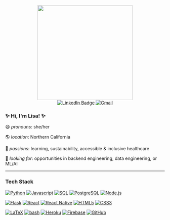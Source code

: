 <!--
**lisaphamtaylor/lisaphamtaylor** is a ✨ _special_ ✨ repository because its `README.md` (this file) appears on your GitHub profile.

Here are some ideas to get you started:

- 🔭 I’m currently working on ...
- 🌱 I’m currently learning ...
- 👯 I’m looking to collaborate on ...
- 🤔 I’m looking for help with ...
- 💬 Ask me about ...
- 📫 How to reach me: ...
- 😄 Pronouns: ...
- ⚡ Fun fact: ...
-->


<div id="header" align="center">
   <img src="https://user-images.githubusercontent.com/74038190/241765453-85cb9521-97c0-4a65-9358-7db8099fac7f.gif" width="300"/>

  <div id="badges">
    <a href="https://www.linkedin.com/in/lisaphamtaylor/">
      <img src="https://img.shields.io/badge/LinkedIn-0077B5?style=for-the-badge&logo=linkedin&logoColor=white" alt="LinkedIn Badge"/>
    </a>
    <a href="mailto:lisaphamtaylor@gmail.com">
      <img src="https://img.shields.io/badge/Gmail-BB001B?style=for-the-badge&logo=Gmail&logoColor=white" alt="Gmail"/>
    </a>
  </div>
  
  <!--
  <img src="https://komarev.com/ghpvc/?username=lisaphamtaylor&style=flat-square&color=blue" alt=""/>
  -->
</div>

### ✨ Hi, I'm Lisa! ✨
😄 <i>pronouns</i>: she/her

🌎 <i>location</i>: Northern California
  
💜 <i>passions</i>: learning, sustainability, accessible & inclusive healthcare

👀 <i>looking for</i>: opportunities in backend engineering, data engineering, or ML/AI

---

### Tech Stack

[![Python](https://img.shields.io/badge/python-★★★-lightgrey?labelColor=3776AB&logo=Python&style=for-the-badge&logoColor=white)](https://www.python.org/)
[![Javascript](https://img.shields.io/badge/javascript-★★★-lightgrey?labelColor=F7DF1E&logo=JavaScript&style=for-the-badge&logoColor=grey)](https://www.w3schools.com/js)
[![SQL](https://img.shields.io/badge/SQL-★★☆-lightgrey?labelColor=003B57&logo=SQLite&style=for-the-badge&logoColor=white)](https://www.sqlite.org/)
[![PostgreSQL](https://img.shields.io/badge/PostgreSQL-★★☆-lightgrey?labelColor=4169E1&logo=PostgreSQL&style=for-the-badge&logoColor=white)](https://www.postgresql.org/)
[![Node.js](https://img.shields.io/badge/Node.js-★★☆-lightgrey?labelColor=3C873A&logo=node.js&style=for-the-badge&logoColor=white)](https://nodejs.org)

[![Flask](https://img.shields.io/badge/Flask-★★★-lightgrey?labelColor=000000&logo=flask&style=for-the-badge&logoColor=white)](https://flask.palletsprojects.com/)
[![React](https://img.shields.io/badge/React-★★★-lightgrey?labelColor=61DAFB&logo=react&style=for-the-badge&logoColor=white)](https://react.dev/)
[![React Native](https://img.shields.io/badge/React%20Native-★★★-lightgrey?labelColor=61DAFB&logo=react&style=for-the-badge&logoColor=white)](https://reactnative.dev/)
[![HTML5](https://img.shields.io/badge/html5-★★★-lightgrey?labelColor=E34F26&logo=HTML5&style=for-the-badge&logoColor=white)](https://www.w3schools.com/html)
[![CSS3](https://img.shields.io/badge/css3-★★★-lightgrey?labelColor=1572B6&logo=CSS3&style=for-the-badge&logoColor=white)](https://www.w3schools.com/css)

[![LaTeX](https://img.shields.io/badge/Latex-★★★-lightgrey?labelColor=008080&logo=LaTeX&style=for-the-badge&logoColor=white)](https://www.latex-project.org/)
[![bash](https://img.shields.io/badge/bash-★★☆-lightgrey?labelColor=4EAA25&logo=GNU-Bash&style=for-the-badge&logoColor=white)](https://en.wikipedia.org/wiki/Bash_(Unix_shell))
[![Heroku](https://img.shields.io/badge/Heroku-★★☆-lightgrey?labelColor=430098&logo=heroku&style=for-the-badge&logoColor=white)](https://www.heroku.com/)
[![Firebase](https://img.shields.io/badge/Firebase-★★☆-lightgrey?labelColor=F57C00&logo=firebase&style=for-the-badge&logoColor=white)](https://firebase.google.com/)
[![GitHub](https://img.shields.io/badge/GitHub-★★☆-lightgrey?labelColor=333&logo=github&style=for-the-badge&logoColor=white)](https://github.com/)



<!--
---

![Top Langs](https://github-readme-stats.vercel.app/api/top-langs/?username=lisaphamtaylor&theme=tokyonight&size_weight=0&count_weight=1&langs_count=5)
---
<p align="center">
   <img src="https://github-readme-stats.vercel.app/api?username=lisaphamtaylor&show_icons=true&theme=tokyonight" alt="GitHub Stats"/>
</p>

-->
